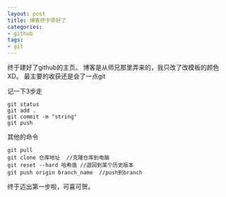 ```yaml
---
layout: post
title: 博客终于弄好了
categories:
- github
tags:
- git
---
```

终于建好了github的主页。
博客是从师兄那里弄来的，我只改了改模板的颜色XD。
最主要的收获还是会了一点git

记一下3步走
```
git status 
git add . 
git commit -m "string"
git push
```
其他的命令
```
git pull 
git clone 仓库地址  //克隆仓库到电脑
git reset --hard 哈希值 //退回到某个历史版本
git push origin branch_name  //push到branch
```
终于迈出第一步啦，可喜可贺。